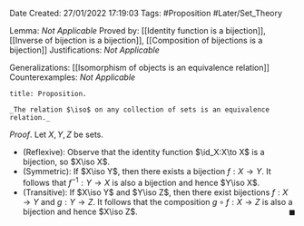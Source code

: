 <div class="topSpace"></div>

Date Created: 27/01/2022 17:19:03
Tags: #Proposition #Later/Set_Theory

Lemma: _Not Applicable_
Proved by: [[Identity function is a bijection]], [[Inverse of bijection is a bijection]], [[Composition of bijections is a bijection]]
Justifications: _Not Applicable_

Generalizations: [[Isomorphism of objects is an equivalence relation]]
Counterexamples: _Not Applicable_

``` ad-Proposition
title: Proposition.

_The relation $\iso$ on any collection of sets is an equivalence relation._

```

_Proof_. Let $X,Y,Z$ be sets.
* (Reflexive): Observe that the identity function $\id_X:X\to X$ is a bijection, so $X\iso X$.
* (Symmetric): If $X\iso Y$, then there exists a bijection $f:X\to Y$. It follows that $f^{-1}:Y\to X$ is also a bijection and hence $Y\iso X$.
* (Transitive): If $X\iso Y$ and $Y\iso Z$, then there exist bijections $f:X\to Y$ and $g:Y\to Z$. It follows that the composition $g\circ f:X\to Z$ is also a bijection and hence $X\iso Z$.<span style="float:right;">$\blacksquare$</span>
